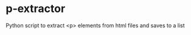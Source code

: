p-extractor
===========

Python script to extract &lt;p> elements from html files and saves to a list